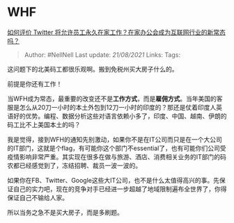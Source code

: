 # WHF
[如何评价 Twitter 将允许员工永久在家工作？在家办公会成为互联网行业的新常态吗？](https://www.zhihu.com/question/394457302/answer/1223029500)

> Author: #NellNell 
> Last update: *21/08/2021* 
> Links:
> Tags: 

这问题下的北美码工都很乐观啊。搬到免税州买大房子什么的。

前提是你还有工作！

当WFH成为常态，最重要的改变还不是**工作方式**，而是**雇佣方式**。当年美国的客服是怎么从20刀一小时的本土外包到12刀一小时的印度的？那还是仗着印度人英语好的优势。编程、数据分析这些对语言依赖小多了，印度、中国、越南、伊朗的码工比不上美国本土的吗？

我是觉得，接到WFH的通知先别激动，如果你不是在IT公司而只是在一个大公司的IT部门，这就是个flag，有可能你这个部门不essential了，也有可能你们公司受疫情影响非常严重。其实现在很多在做与旅游、酒店、消费相关业务的IT部门的码农都已经感觉到了，冻结招聘、裁员一波一波的。

如果你在FB、Twitter、Google这些大IT公司，也不是什么太值得高兴的事。先保证自己的实力吧，现在的竞争对手已经进一步超越了地域限制遍布全世界了，你得保证自己不输给人家。

所以当务之急不是买大房子，而是多刷题。

  
  


